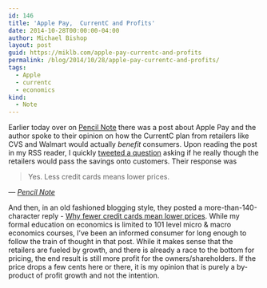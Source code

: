 ```yaml
---
id: 146
title: 'Apple Pay,  CurrentC and Profits'
date: 2014-10-28T00:00:00-04:00
author: Michael Bishop
layout: post
guid: https://miklb.com/apple-pay-currentc-and-profits
permalink: /blog/2014/10/28/apple-pay-currentc-and-profits/
tags:
  - Apple
  - currentc
  - economics
kind:
  - Note
---
```

<p>Earlier today over on <a href="last post on Apple Pay">Pencil Note</a> there was a post about Apple Pay and the author spoke to their opinion on how the CurrentC plan from retailers like CVS and Walmart would actually <em>benefit</em> consumers. Upon reading the post in my RSS reader, I quickly <a href="https://twitter.com/miklb/status/527099202103697408">tweeted a question</a> asking if he really though the retailers would pass the savings onto customers. Their response was <blockquote><p>Yes. Less credit cards means lower prices.</p></blockquote>
—<cite> <a href="https://twitter.com/pencil_line/status/527176352794165248">Pencil Note</a> </cite></p>

<p>And then, in an old fashioned blogging style, they posted a more-than-140-character reply - <a href="http://www.pencilnote.com/pencilnote/2014/10/28/r2c95cwsnaoikrzdizm3ecyr6xynfd">Why fewer credit cards mean lower prices</a>. While my formal education on economics is limited to 101 level micro & macro economics courses, I’ve been an informed consumer for long enough to follow the train of thought in that post. While it makes sense that the retailers are fueled by growth, and there is already a race to the bottom for pricing, the end result is still more profit for the owners/shareholders. If the price drops a few cents here or there, it is my opinion that is purely a by-product of profit growth and not the intention.</p>